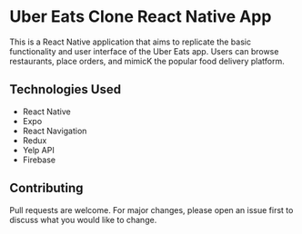 # Uber Eats Clone React Native App

This is a React Native application that aims to replicate the basic functionality and user interface of the Uber Eats app. Users can browse restaurants, place orders, and  mimicK the popular food delivery platform.

## Technologies Used
+ React Native
+ Expo
+ React Navigation
+ Redux
+ Yelp API
+ Firebase

## Contributing

Pull requests are welcome. For major changes, please open an issue first
to discuss what you would like to change.

